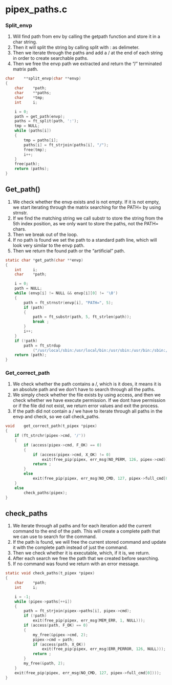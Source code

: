# pipex_paths.c

### Split_envp

1. Will find path from env by calling the getpath function and store it in a char string. 
2. Then it will split the string by calling split with : as delimeter. 
3. Then we iterate through the paths and add a / at the end of each string in order to create searchable paths. 
4. Then we free the envp path we extracted and return the “/” terminated matrix path. 

```c
char	**split_envp(char **envp)
{
	char	*path;
	char	**paths;
	char	*tmp;
	int		i;

	i = 0;
	path = get_path(envp);
	paths = ft_split(path, ':');
	tmp = NULL;
	while (paths[i])
	{
		tmp = paths[i];
		paths[i] = ft_strjoin(paths[i], "/");
		free(tmp);
		i++;
	}
	free(path);
	return (paths);
}
```

## Get_path()

1. We check whether the envp exists and is not empty. If it is not empty, we start iterating through the matrix searching for the PATH= by using strnstr. 
2. If we find the matching string we call substr to store the string from the 5th index position, as we only want to store the paths, not the PATH= chars. 
3. Then we break out of the loop. 
4. If no path is found we set the path to a standard path line, which will look very similar to the envp path. 
5. Then we return the found path or the “artificial” path.

```c
static char	*get_path(char **envp)
{
	int		i;
	char	*path;

	i = 0;
	path = NULL;
	while (envp[i] != NULL && envp[i][0] != '\0')
	{
		path = ft_strnstr(envp[i], "PATH=", 5);
		if (path)
		{
			path = ft_substr(path, 5, ft_strlen(path));
			break ;
		}
		i++;
	}
	if (!path)
		path = ft_strdup
			("/usr/local/sbin:/usr/local/bin:/usr/sbin:/usr/bin:/sbin:/bin");
	return (path);
}
```

### Get_correct_path

1. We check whether the path contains a /, which is it does, it means it is an absolute path and we don’t have to search through all the paths. 
2. We simply check whether the file exists by using access, and then we check whether we have execute permission. If we dont have permission or if the file did not exist, we return error values and exit the process. 
3. If the path did not contain a / we have to iterate through all paths in the envp and check, so we call check_paths.

```c
void	get_correct_path(t_pipex *pipex)
{
	if (ft_strchr(pipex->cmd, '/'))
	{
		if (access(pipex->cmd, F_OK) == 0)
		{
			if (access(pipex->cmd, X_OK) != 0)
				exit(free_pip(pipex, err_msg(NO_PERM, 126, pipex->cmd)));
			return ;
		}
		else
			exit(free_pip(pipex, err_msg(NO_CMD, 127, pipex->full_cmd[0])));
	}
	else
		check_paths(pipex);
}
```

## check_paths

1. We iterate through all paths and for each iteration add the current command to the end of the path. This will create a complete path that we can use to search for the command. 
2. If the path is found, we will free the current stored command and update it with the complete path instead of just the command. 
3. Then we check whether it is executable, which, if it is, we return. 
4. After each search we free the path that we created before searching. 
5. If no command was found we return with an error message.

```c
static void	check_paths(t_pipex *pipex)
{
	char	*path;
	int		i;

	i = -1;
	while (pipex->paths[++i])
	{
		path = ft_strjoin(pipex->paths[i], pipex->cmd);
		if (!path)
			exit(free_pip(pipex, err_msg(MEM_ERR, 1, NULL)));
		if (access(path, F_OK) == 0)
		{
			my_free(&pipex->cmd, 2);
			pipex->cmd = path;
			if (access(path, X_OK))
				exit(free_pip(pipex, err_msg(ERR_PERROR, 126, NULL)));
			return ;
		}
		my_free(&path, 2);
	}
	exit(free_pip(pipex, err_msg(NO_CMD, 127, pipex->full_cmd[0])));
}
```